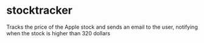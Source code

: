 # stocktracker
Tracks the price of the Apple stock and sends an email to the user, notifying when the stock is higher than 320 dollars
